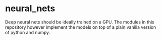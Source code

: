 # neural_nets
Deep neural nets should be ideally trained on a GPU. The modules in this repository however implement the models on top of a plain vanilla version of python and numpy.
